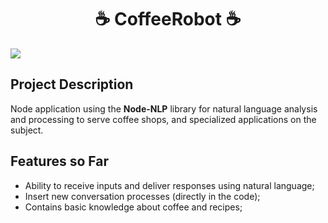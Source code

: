 <h1 align="center">☕ CoffeeRobot ☕</h1>
<img loading="lazy" src="https://img.shields.io/badge/version%20-%200.09%20-%20blue" />

<h2>Project Description</h2>
Node application using the <b>Node-NLP</b> library for natural language analysis and processing to serve coffee shops, and specialized applications on the subject.

<h2>Features so Far</h2>
<ul>
  <li>Ability to receive inputs and deliver responses using natural language;</li>
  <li>Insert new conversation processes (directly in the code);</li>
  <li>Contains basic knowledge about coffee and recipes;</li>
</ul>
